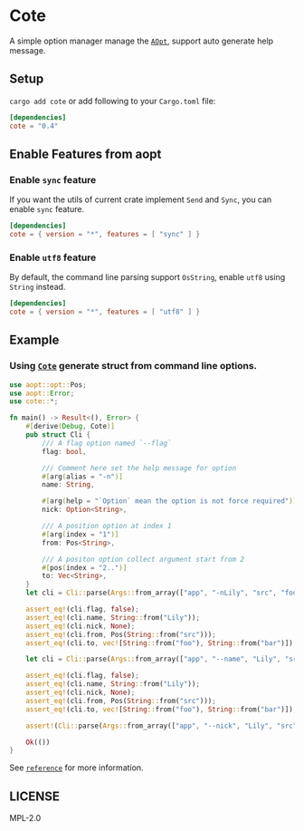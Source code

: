
# Cote

A simple option manager manage the [`AOpt`](aopt::opt::AOpt), support auto generate help message.

## Setup

`cargo add cote` or add following to your `Cargo.toml` file:

```toml
[dependencies]
cote = "0.4"
```

## Enable Features from aopt

### Enable `sync` feature

If you want the utils of current crate implement `Send` and `Sync`, you can enable `sync` feature.

```toml
[dependencies]
cote = { version = "*", features = [ "sync" ] }
```

### Enable `utf8` feature

By default, the command line parsing support `OsString`, enable `utf8` using `String` instead.

```toml
[dependencies]
cote = { version = "*", features = [ "utf8" ] }
```

## Example

### Using [`Cote`](crate::cote_derive::Cote) generate struct from command line options.

```rust
use aopt::opt::Pos;
use aopt::Error;
use cote::*;

fn main() -> Result<(), Error> {
    #[derive(Debug, Cote)]
    pub struct Cli {
        /// A flag option named `--flag`
        flag: bool,

        /// Comment here set the help message for option
        #[arg(alias = "-n")]
        name: String,

        #[arg(help = "`Option` mean the option is not force required")]
        nick: Option<String>,

        /// A position option at index 1
        #[arg(index = "1")]
        from: Pos<String>,

        /// A positon option collect argument start from 2
        #[pos(index = "2..")]
        to: Vec<String>,
    }
    let cli = Cli::parse(Args::from_array(["app", "-nLily", "src", "foo", "bar"]))?;

    assert_eq!(cli.flag, false);
    assert_eq!(cli.name, String::from("Lily"));
    assert_eq!(cli.nick, None);
    assert_eq!(cli.from, Pos(String::from("src")));
    assert_eq!(cli.to, vec![String::from("foo"), String::from("bar")]);

    let cli = Cli::parse(Args::from_array(["app", "--name", "Lily", "src", "foo", "bar"]))?;

    assert_eq!(cli.flag, false);
    assert_eq!(cli.name, String::from("Lily"));
    assert_eq!(cli.nick, None);
    assert_eq!(cli.from, Pos(String::from("src")));
    assert_eq!(cli.to, vec![String::from("foo"), String::from("bar")]);

    assert!(Cli::parse(Args::from_array(["app", "--nick", "Lily", "src", "foo", "bar"])).is_err());

    Ok(())
}
```

See [`reference`](crate::_reference) for more information.

## LICENSE

MPL-2.0
